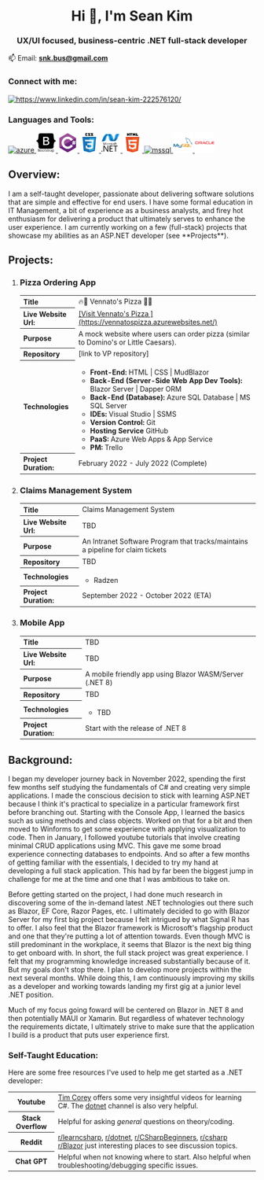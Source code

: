 <h1 align="center">Hi 👋, I'm Sean Kim</h1>
<h3 align="center">UX/UI focused, business-centric .NET full-stack developer</h3>


📫 Email: **snk.bus@gmail.com**

<h3 align="left">Connect with me:</h3>
<p align="left">
<a href="https://linkedin.com/in/https://www.linkedin.com/in/sean-kim-222576120/" target="blank"><img align="center" src="https://raw.githubusercontent.com/rahuldkjain/github-profile-readme-generator/master/src/images/icons/Social/linked-in-alt.svg" alt="https://www.linkedin.com/in/sean-kim-222576120/" height="30" width="40" /></a>
</p>

<h3 align="left">Languages and Tools:</h3>
<p align="left"> <a href="https://azure.microsoft.com/en-in/" target="_blank" rel="noreferrer"> <img src="https://www.vectorlogo.zone/logos/microsoft_azure/microsoft_azure-icon.svg" alt="azure" width="40" height="40"/> </a> <a href="https://getbootstrap.com" target="_blank" rel="noreferrer"> <img src="https://raw.githubusercontent.com/devicons/devicon/master/icons/bootstrap/bootstrap-plain-wordmark.svg" alt="bootstrap" width="40" height="40"/> </a> <a href="https://www.w3schools.com/cs/" target="_blank" rel="noreferrer"> <img src="https://raw.githubusercontent.com/devicons/devicon/master/icons/csharp/csharp-original.svg" alt="csharp" width="40" height="40"/> </a> <a href="https://www.w3schools.com/css/" target="_blank" rel="noreferrer"> <img src="https://raw.githubusercontent.com/devicons/devicon/master/icons/css3/css3-original-wordmark.svg" alt="css3" width="40" height="40"/> </a> <a href="https://dotnet.microsoft.com/" target="_blank" rel="noreferrer"> <img src="https://raw.githubusercontent.com/devicons/devicon/master/icons/dot-net/dot-net-original-wordmark.svg" alt="dotnet" width="40" height="40"/> </a> <a href="https://www.w3.org/html/" target="_blank" rel="noreferrer"> <img src="https://raw.githubusercontent.com/devicons/devicon/master/icons/html5/html5-original-wordmark.svg" alt="html5" width="40" height="40"/> </a> <a href="https://www.microsoft.com/en-us/sql-server" target="_blank" rel="noreferrer"> <img src="https://www.svgrepo.com/show/303229/microsoft-sql-server-logo.svg" alt="mssql" width="40" height="40"/> </a> <a href="https://www.mysql.com/" target="_blank" rel="noreferrer"> <img src="https://raw.githubusercontent.com/devicons/devicon/master/icons/mysql/mysql-original-wordmark.svg" alt="mysql" width="40" height="40"/> </a> <a href="https://www.oracle.com/" target="_blank" rel="noreferrer"> <img src="https://raw.githubusercontent.com/devicons/devicon/master/icons/oracle/oracle-original.svg" alt="oracle" width="40" height="40"/> </a> </p>

<h2><b></b>Overview:</b></h2>
<p>
  I am a self-taught developer, passionate about delivering software solutions that are simple and effective for end users. I have some formal education in IT Management, a bit of experience as a business analysts, and firey hot enthusiasm for delivering a product that ultimately serves to enhance the user experience. I am currently working on a few (full-stack) projects that showcase my abilities as an ASP.NET developer (see **Projects**).
</p>


<h2><b>Projects:</b></h2>
<ol>

<li> <h3> <b>Pizza Ordering App</b> </h3>  

  <table>
    <tr>
      <th>Title</th>
      <td> 🔥🍕 Vennato's Pizza 🍕🔥</td>
    </tr>
    <tr>
      <th>Live Website Url:</th>
      <td><a href="https://vennatospizza.azurewebsites.net/"> [Visit Vennato's Pizza ](https://vennatospizza.azurewebsites.net/)</a></td>
    </tr>
    <tr>
      <th>Purpose</th>
      <td>A mock website where users can order pizza (similar to Domino's or Little Caesars). </td>
    </tr>
    <tr>
      <th>Repository</th>
      <td>[link to VP repository]</td>
    </tr>
    <tr>
      <th>Technologies</th>
      <td>
        <ul>
          <li><b>Front-End:</b> HTML | CSS | MudBlazor</li>
          <li><b>Back-End (Server-Side Web App Dev Tools):</b> Blazor Server | Dapper ORM</li>
          <li><b>Back-End (Database):</b> Azure SQL Database | MS SQL Server</li>
          <li><b>IDEs:</b> Visual Studio | SSMS </li>
          <li><b>Version Control:</b> Git</li>
          <li><b>Hosting Service</b> GitHub</li>
          <li><b>PaaS:</b> Azure Web Apps & App Service</li>
          <li><b>PM:</b> Trello</li>
        </ul>  
      </td>
    </tr>
    <tr>
      <th>Project Duration: </th>
      <td> February 2022 - July 2022 (Complete)</td>
    </tr>
  </table>  
</li>

<li>  <h3> <b> Claims Management System </b> </h3>
    <table>
    <tr>
      <th>Title</th>
      <td> Claims Management System </td>
    </tr>
    <tr>
      <th>Live Website Url:</th>
      <td>TBD</td>
    </tr>
    <tr>
      <th>Purpose</th>
      <td>An Intranet Software Program that tracks/maintains a pipeline for claim tickets</td>
    </tr>
    <tr>
      <th>Repository</th>
      <td>TBD</td>
    </tr>
    <tr>
      <th>Technologies</th>
      <td>
        <ul>
          <li>Radzen</li>
        </ul>  
      </td>
    </tr>
    <tr>
      <th>Project Duration: </th>
      <td> September 2022 - October 2022 (ETA)</td>
    </tr>
  </table> 
</li>

<li> <h3> <b>Mobile App</b> </h3>
    <table>
    <tr>
      <th>Title</th>
      <td>TBD</td>
    </tr>
    <tr>
      <th>Live Website Url:</th>
      <td>TBD</td>
    </tr>
    <tr>
      <th>Purpose</th>
      <td>A mobile friendly app using Blazor WASM/Server (.NET 8)</td>
    </tr>
    <tr>
      <th>Repository</th>
      <td>TBD</td>
    </tr>
    <tr>
      <th>Technologies</th>
      <td>
        <ul>
          <li>TBD</li>
        </ul>  
      </td>
    </tr>
    <tr>
      <th>Project Duration: </th>
      <td>Start with the release of .NET 8</td>
    </tr>
  </table> 
</li>
</ol>

<h2><b>Background:</b></h2>
<p> 
  I began my developer journey back in November 2022, spending the first few months self studying the fundamentals of C# and creating very simple applications. I made the conscious decision to stick with learning ASP.NET because I think it's practical to specialize in a particular framework first before branching out. Starting with the Console App, I learned the basics such as using methods and class objects. Worked on that for a bit and then moved to Winforms to get some experience with applying visualization to code. Then in January, I followed youtube tutorials that involve creating minimal CRUD applications using MVC. This gave me some broad experience connecting databases to endpoints. And so after a few months of getting familiar with the essentials, I decided to try my hand at developing a full stack application. This had by far been the biggest jump in challenge for me at the time and one that I was ambitious to take on. 
  
  Before getting started on the project, I had done much research in discovering some of the in-demand latest .NET technologies out there such as Blazor, EF Core, Razor Pages, etc. I ultimately decided to go with Blazor Server for my first big project because I felt intrigued by what Signal R has to offer. I also feel that the Blazor framework is Microsoft's flagship product and one that they're putting a lot of attention towards. Even though MVC is still predominant in the workplace, it seems that Blazor is the next big thing to get onboard with. In short, the full stack project was great experience. I felt that my programming knowledge increased substantially because of it. But my goals don't stop there. I plan to develop more projects within the next several months. While doing this, I am continuously improving my skills as a developer and working towards landing my first gig at a junior level .NET position.
  
  Much of my focus going foward will be centered on Blazor in .NET 8 and then potentially MAUI or Xamarin. But regardless of whatever technology the requirements dictate, I ultimately strive to make sure that the application I build is a product that puts user experience first.
</p>

<h3><b>Self-Taught Education:</b></h3>

Here are some free resources I've used to help me get started as a .NET developer:

<table>
  <tr>
    <th>Youtube</th>
    <td><a href="https://www.youtube.com/@IAmTimCorey"> Tim Corey</a> offers some very insightful videos for learning C#. The <a href="https://www.youtube.com/@dotnet">dotnet</a> channel is also very helpful.</td>
  </tr>
  <tr>
    <th>Stack Overflow</th>
    <td>Helpful for asking <i>general</i> questions on theory/coding.</td>
  </tr>
  <tr>
    <th>Reddit</th>
    <td>
      <a href="https://www.reddit.com/r/learncsharp/">r/learncsharp</a>,
      <a href="https://www.reddit.com/r/dotnet/">r/dotnet</a>,
      <a href="https://www.reddit.com/r/CSharpBeginners/">r/CSharpBeginners</a>,
      <a href="https://www.reddit.com/r/csharp/">r/csharp</a>
      <a href="https://www.reddit.com/r/Blazor/">r/Blazor</a> just interesting places to see discussion topics.</td>
  </tr>
  <tr>
    <th>Chat GPT</th>
    <td>Helpful when not knowing where to start. Also helpful when troubleshooting/debugging specific issues.</td>
  </tr>
</table>


